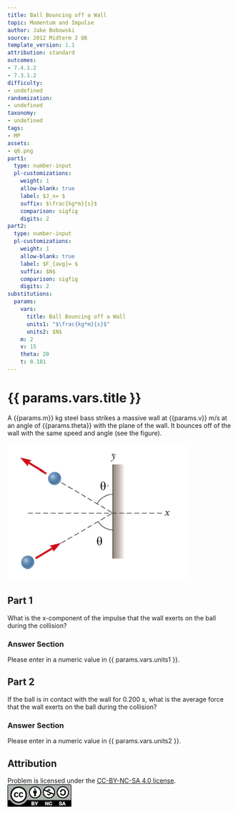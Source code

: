 ```yaml
---
title: Ball Bouncing off a Wall
topic: Momentum and Impulse
author: Jake Bobowski
source: 2012 Midterm 2 Q6
template_version: 1.1
attribution: standard
outcomes:
- 7.4.1.2
- 7.3.1.2
difficulty:
- undefined
randomization:
- undefined
taxonomy:
- undefined
tags:
- MP
assets:
- q6.png
part1:
  type: number-input
  pl-customizations:
    weight: 1
    allow-blank: true
    label: $J_x= $
    suffix: $\frac{kg*m}{s}$
    comparison: sigfig
    digits: 2
part2:
  type: number-input
  pl-customizations:
    weight: 1
    allow-blank: true
    label: $F_{avg}= $
    suffix: $N$
    comparison: sigfig
    digits: 2
substitutions:
  params:
    vars:
      title: Ball Bouncing off a Wall
      units1: "$\frac{kg*m}{s}$"
      units2: $N$
    m: 2
    v: 15
    theta: 20
    t: 0.181
---
```

# {{ params.vars.title }}
A {{params.m}} kg steel bass strikes a massive wall at {{params.v}} m/s at an angle of {{params.theta}} with the plane of the wall. It bounces off of the wall with the same speed and angle (see the figure).

<img src="q6.png" width=400 alt="Ball bouncing on then off a wall at angle theta">

## Part 1

What is the x-component of the impulse that the wall exerts on the ball during the collision?

### Answer Section

Please enter in a numeric value in {{ params.vars.units1 }}.

## Part 2

If the ball is in contact with the wall for 0.200 s, what is the average force that the wall exerts on the ball during the collision?

### Answer Section

Please enter in a numeric value in {{ params.vars.units2 }}.

## Attribution

Problem is licensed under the [CC-BY-NC-SA 4.0 license](https://creativecommons.org/licenses/by-nc-sa/4.0/).<br> ![The Creative Commons 4.0 license requiring attribution-BY, non-commercial-NC, and share-alike-SA license.](https://raw.githubusercontent.com/firasm/bits/master/by-nc-sa.png)